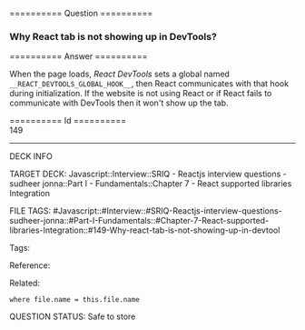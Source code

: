 ========== Question ==========  

### Why React tab is not showing up in DevTools?  

========== Answer ==========  

When the page loads, _React DevTools_ sets a global named
`__REACT_DEVTOOLS_GLOBAL_HOOK__`, then React communicates with that hook during
initialization. If the website is not using React or if React fails to
communicate with DevTools then it won't show up the tab.

========== Id ==========  
149

---

DECK INFO

TARGET DECK: Javascript::Interview::SRIQ - Reactjs interview questions - sudheer jonna::Part I - Fundamentals::Chapter 7 - React supported libraries Integration

FILE TAGS: #Javascript::#Interview::#SRIQ-Reactjs-interview-questions-sudheer-jonna::#Part-I-Fundamentals::#Chapter-7-React-supported-libraries-Integration::#149-Why-react-tab-is-not-showing-up-in-devtool

Tags:

Reference:

Related:

```dataview
where file.name = this.file.name
```
QUESTION STATUS: Safe to store

